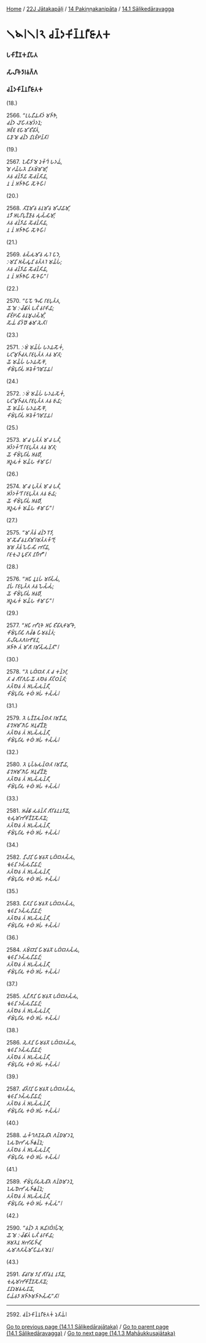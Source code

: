 
[Home](/) / [22J Jātakapāḷi](../../../22J.md) / [14 Pakiṇṇakanipāta](../../14.md) / [14.1 Sālikedāravagga](../14.1.md)

# 𑁧𑁪𑁇𑁧𑁇𑁨 𑀘𑀦𑁆𑀤𑀓𑀺𑀦𑁆𑀦𑀭𑀻𑀚𑀸𑀢𑀓

### 𑀧𑀓𑀺𑀡𑁆𑀡𑀓𑀦𑀺𑀧𑀸𑀢

### 𑀲𑀸𑀮𑀺𑀓𑁂𑀤𑀸𑀭𑀯𑀕𑁆𑀕

### 𑀘𑀦𑁆𑀤𑀓𑀺𑀦𑁆𑀦𑀭𑀻𑀚𑀸𑀢𑀓

(18.)

2566\. _“𑀉𑀧𑀦𑀻𑀬𑀢𑀺𑀤𑀁 𑀫𑀜𑁆𑀜𑁂,_  
_𑀘𑀦𑁆𑀤𑁂 𑀮𑁄𑀳𑀺𑀢𑀫𑀤𑁆𑀤𑀦𑁂;_  
_𑀅𑀚𑁆𑀚 𑀚𑀳𑀸𑀫𑀺 𑀚𑀻𑀯𑀺𑀢𑀁,_  
_𑀧𑀸𑀡𑀸 𑀫𑁂 𑀘𑀦𑁆𑀤𑁂 𑀦𑀺𑀭𑀼𑀚𑁆𑀛𑀦𑁆𑀢𑀺𑁇_  


(19.)

2567\. _𑀑𑀲𑀻𑀤𑀺 𑀫𑁂 𑀤𑀼𑀓𑁆𑀔𑀁 𑀳𑀤𑀬𑀁,_  
_𑀫𑁂 𑀟𑀬𑁆𑀳𑀢𑁂 𑀦𑀺𑀢𑀫𑁆𑀫𑀸𑀫𑀺;_  
_𑀢𑀯 𑀘𑀦𑁆𑀤𑀺𑀬𑀸 𑀲𑁄𑀘𑀦𑁆𑀢𑀺𑀬𑀸,_  
_𑀦 𑀦𑀁 𑀅𑀜𑁆𑀜𑁂𑀳𑀺 𑀲𑁄𑀓𑁂𑀳𑀺𑁇_  


(20.)

2568\. _𑀢𑀺𑀡𑀫𑀺𑀯 𑀯𑀦𑀫𑀺𑀯 𑀫𑀺𑀮𑀸𑀬𑀸𑀫𑀺,_  
_𑀦𑀤𑀻 𑀅𑀧𑀭𑀺𑀧𑀼𑀡𑁆𑀡𑀸𑀯 𑀲𑀼𑀲𑁆𑀲𑀸𑀫𑀺;_  
_𑀢𑀯 𑀘𑀦𑁆𑀤𑀺𑀬𑀸 𑀲𑁄𑀘𑀦𑁆𑀢𑀺𑀬𑀸,_  
_𑀦 𑀦𑀁 𑀅𑀜𑁆𑀜𑁂𑀳𑀺 𑀲𑁄𑀓𑁂𑀳𑀺𑁇_  


(21.)

2569\. _𑀯𑀲𑁆𑀲𑀫𑀺𑀯 𑀲𑀭𑁂 𑀧𑀸𑀤𑁂,_  
_𑀇𑀫𑀸𑀦𑀺 𑀅𑀲𑁆𑀲𑀽𑀦𑀺 𑀯𑀢𑁆𑀢𑀭𑁂 𑀫𑀬𑁆𑀳𑀁;_  
_𑀢𑀯 𑀘𑀦𑁆𑀤𑀺𑀬𑀸 𑀲𑁄𑀘𑀦𑁆𑀢𑀺𑀬𑀸,_  
_𑀦 𑀦𑀁 𑀅𑀜𑁆𑀜𑁂𑀳𑀺 𑀲𑁄𑀓𑁂𑀳𑀺”𑁇_  


(22.)

2570\. _“𑀧𑀸𑀧𑁄 𑀔𑁄𑀲𑀺 𑀭𑀸𑀚𑀧𑀼𑀢𑁆𑀢,_  
_𑀬𑁄 𑀫𑁂 𑀇𑀘𑁆𑀙𑀺𑀢𑀁 𑀧𑀢𑀺𑀁 𑀯𑀭𑀸𑀓𑀺𑀬𑀸;_  
_𑀯𑀺𑀚𑁆𑀛𑀲𑀺 𑀯𑀦𑀫𑀽𑀮𑀲𑁆𑀫𑀺𑀁,_  
_𑀲𑁄𑀬𑀁 𑀯𑀺𑀤𑁆𑀥𑁄 𑀙𑀫𑀸 𑀲𑁂𑀢𑀺𑁇_  


(23.)

2571\. _𑀇𑀫𑀁 𑀫𑀬𑁆𑀳𑀁 𑀳𑀤𑀬𑀲𑁄𑀓𑀁,_  
_𑀧𑀝𑀺𑀫𑀼𑀜𑁆𑀘𑀢𑀼 𑀭𑀸𑀚𑀧𑀼𑀢𑁆𑀢 𑀢𑀯 𑀫𑀸𑀢𑀸;_  
_𑀬𑁄 𑀫𑀬𑁆𑀳𑀁 𑀳𑀤𑀬𑀲𑁄𑀓𑁄,_  
_𑀓𑀺𑀫𑁆𑀧𑀼𑀭𑀺𑀲𑀁 𑀅𑀯𑁂𑀓𑁆𑀔𑀫𑀸𑀦𑀸𑀬𑁇_  


(24.)

2572\. _𑀇𑀫𑀁 𑀫𑀬𑁆𑀳𑀁 𑀳𑀤𑀬𑀲𑁄𑀓𑀁,_  
_𑀧𑀝𑀺𑀫𑀼𑀜𑁆𑀘𑀢𑀼 𑀭𑀸𑀚𑀧𑀼𑀢𑁆𑀢 𑀢𑀯 𑀚𑀸𑀬𑀸;_  
_𑀬𑁄 𑀫𑀬𑁆𑀳𑀁 𑀳𑀤𑀬𑀲𑁄𑀓𑁄,_  
_𑀓𑀺𑀫𑁆𑀧𑀼𑀭𑀺𑀲𑀁 𑀅𑀯𑁂𑀓𑁆𑀔𑀫𑀸𑀦𑀸𑀬𑁇_  


(25.)

2573\. _𑀫𑀸 𑀘 𑀧𑀼𑀢𑁆𑀢𑀁 𑀫𑀸 𑀘 𑀧𑀢𑀺𑀁,_  
_𑀅𑀤𑁆𑀤𑀓𑁆𑀔𑀺 𑀭𑀸𑀚𑀧𑀼𑀢𑁆𑀢 𑀢𑀯 𑀫𑀸𑀢𑀸;_  
_𑀬𑁄 𑀓𑀺𑀫𑁆𑀧𑀼𑀭𑀺𑀲𑀁 𑀅𑀯𑀥𑀺,_  
_𑀅𑀤𑀽𑀲𑀓𑀁 𑀫𑀬𑁆𑀳 𑀓𑀸𑀫𑀸 𑀳𑀺𑁇_  


(26.)

2574\. _𑀫𑀸 𑀘 𑀧𑀼𑀢𑁆𑀢𑀁 𑀫𑀸 𑀘 𑀧𑀢𑀺𑀁,_  
_𑀅𑀤𑁆𑀤𑀓𑁆𑀔𑀺 𑀭𑀸𑀚𑀧𑀼𑀢𑁆𑀢 𑀢𑀯 𑀚𑀸𑀬𑀸;_  
_𑀬𑁄 𑀓𑀺𑀫𑁆𑀧𑀼𑀭𑀺𑀲𑀁 𑀅𑀯𑀥𑀺,_  
_𑀅𑀤𑀽𑀲𑀓𑀁 𑀫𑀬𑁆𑀳 𑀓𑀸𑀫𑀸 𑀳𑀺”𑁇_  


(27.)

2575\. _“𑀫𑀸 𑀢𑁆𑀯𑀁 𑀘𑀦𑁆𑀤𑁂 𑀭𑁄𑀤𑀺,_  
_𑀫𑀸 𑀲𑁄𑀘𑀺 𑀯𑀦𑀢𑀺𑀫𑀺𑀭𑀫𑀢𑁆𑀢𑀓𑁆𑀔𑀺;_  
_𑀫𑀫 𑀢𑁆𑀯𑀁 𑀳𑁂𑀳𑀺𑀲𑀺 𑀪𑀭𑀺𑀬𑀸,_  
_𑀭𑀸𑀚𑀓𑀼𑀮𑁂 𑀧𑀽𑀚𑀺𑀢𑀸 𑀦𑀸𑀭𑀻𑀪𑀺”𑁇_  


(28.)

2576\. _“𑀅𑀧𑀺 𑀦𑀽𑀦𑀳𑀁 𑀫𑀭𑀺𑀲𑁆𑀲𑀁,_  
_𑀦𑀸𑀳𑀁 𑀭𑀸𑀚𑀧𑀼𑀢𑁆𑀢 𑀢𑀯 𑀳𑁂𑀲𑁆𑀲𑀁;_  
_𑀬𑁄 𑀓𑀺𑀫𑁆𑀧𑀼𑀭𑀺𑀲𑀁 𑀅𑀯𑀥𑀺,_  
_𑀅𑀤𑀽𑀲𑀓𑀁 𑀫𑀬𑁆𑀳 𑀓𑀸𑀫𑀸 𑀳𑀺”𑁇_  


(29.)

2577\. _“𑀅𑀧𑀺 𑀪𑀻𑀭𑀼𑀓𑁂 𑀅𑀧𑀺 𑀚𑀻𑀯𑀺𑀢𑀼𑀓𑀸𑀫𑀺𑀓𑁂,_  
_𑀓𑀺𑀫𑁆𑀧𑀼𑀭𑀺𑀲𑀺 𑀕𑀘𑁆𑀙 𑀳𑀺𑀫𑀯𑀦𑁆𑀢𑀁;_  
_𑀢𑀸𑀮𑀻𑀲𑀢𑀕𑀭𑀪𑁄𑀚𑀦𑀸,_  
_𑀅𑀜𑁆𑀜𑁂 𑀢𑀁 𑀫𑀺𑀕𑀸 𑀭𑀫𑀺𑀲𑁆𑀲𑀦𑁆𑀢𑀺”𑁇_  


(30.)

2578\. _“𑀢𑁂 𑀧𑀩𑁆𑀩𑀢𑀸 𑀢𑀸 𑀘 𑀓𑀦𑁆𑀤𑀭𑀸,_  
_𑀢𑀸 𑀘 𑀕𑀺𑀭𑀺𑀕𑀼𑀳𑀸𑀬𑁄 𑀢𑀣𑁂𑀯 𑀢𑀺𑀝𑁆𑀞𑀦𑁆𑀢𑀺;_  
_𑀢𑀢𑁆𑀣𑁂𑀯 𑀢𑀁 𑀅𑀧𑀲𑁆𑀲𑀦𑁆𑀢𑀻,_  
_𑀓𑀺𑀫𑁆𑀧𑀼𑀭𑀺𑀲 𑀓𑀣𑀁 𑀅𑀳𑀁 𑀓𑀲𑁆𑀲𑀁𑁇_  


(31.)

2579\. _𑀢𑁂 𑀧𑀡𑁆𑀡𑀲𑀦𑁆𑀣𑀢𑀸 𑀭𑀫𑀡𑀻𑀬𑀸,_  
_𑀯𑀸𑀍𑀅𑀫𑀺𑀕𑁂𑀳𑀺 𑀅𑀦𑀼𑀘𑀺𑀡𑁆𑀡𑀸;_  
_𑀢𑀢𑁆𑀣𑁂𑀯 𑀢𑀁 𑀅𑀧𑀲𑁆𑀲𑀦𑁆𑀢𑀻,_  
_𑀓𑀺𑀫𑁆𑀧𑀼𑀭𑀺𑀲 𑀓𑀣𑀁 𑀅𑀳𑀁 𑀓𑀲𑁆𑀲𑀁𑁇_  


(32.)

2580\. _𑀢𑁂 𑀧𑀼𑀧𑁆𑀨𑀲𑀦𑁆𑀣𑀢𑀸 𑀭𑀫𑀡𑀻𑀬𑀸,_  
_𑀯𑀸𑀍𑀅𑀫𑀺𑀕𑁂𑀳𑀺 𑀅𑀦𑀼𑀘𑀺𑀡𑁆𑀡𑀸;_  
_𑀢𑀢𑁆𑀣𑁂𑀯 𑀢𑀁 𑀅𑀧𑀲𑁆𑀲𑀦𑁆𑀢𑀻,_  
_𑀓𑀺𑀫𑁆𑀧𑀼𑀭𑀺𑀲 𑀓𑀣𑀁 𑀅𑀳𑀁 𑀓𑀲𑁆𑀲𑀁𑁇_  


(33.)

2581\. _𑀅𑀘𑁆𑀙𑀸 𑀲𑀯𑀦𑁆𑀢𑀺 𑀕𑀺𑀭𑀺𑀯𑀦𑀦𑀤𑀺𑀬𑁄,_  
_𑀓𑀼𑀲𑀼𑀫𑀸𑀪𑀺𑀓𑀺𑀡𑁆𑀡𑀲𑁄𑀢𑀸𑀬𑁄;_  
_𑀢𑀢𑁆𑀣𑁂𑀯 𑀢𑀁 𑀅𑀧𑀲𑁆𑀲𑀦𑁆𑀢𑀻,_  
_𑀓𑀺𑀫𑁆𑀧𑀼𑀭𑀺𑀲 𑀓𑀣𑀁 𑀅𑀳𑀁 𑀓𑀲𑁆𑀲𑀁𑁇_  


(34.)

2582\. _𑀦𑀻𑀮𑀸𑀦𑀺 𑀳𑀺𑀫𑀯𑀢𑁄 𑀧𑀩𑁆𑀩𑀢𑀲𑁆𑀲,_  
_𑀓𑀽𑀝𑀸𑀦𑀺 𑀤𑀲𑁆𑀲𑀦𑀻𑀬𑀸𑀦𑀺;_  
_𑀢𑀢𑁆𑀣𑁂𑀯 𑀢𑀁 𑀅𑀧𑀲𑁆𑀲𑀦𑁆𑀢𑀻,_  
_𑀓𑀺𑀫𑁆𑀧𑀼𑀭𑀺𑀲 𑀓𑀣𑀁 𑀅𑀳𑀁 𑀓𑀲𑁆𑀲𑀁𑁇_  


(35.)

2583\. _𑀧𑀻𑀢𑀸𑀦𑀺 𑀳𑀺𑀫𑀯𑀢𑁄 𑀧𑀩𑁆𑀩𑀢𑀲𑁆𑀲,_  
_𑀓𑀽𑀝𑀸𑀦𑀺 𑀤𑀲𑁆𑀲𑀦𑀻𑀬𑀸𑀦𑀺;_  
_𑀢𑀢𑁆𑀣𑁂𑀯 𑀢𑀁 𑀅𑀧𑀲𑁆𑀲𑀦𑁆𑀢𑀻,_  
_𑀓𑀺𑀫𑁆𑀧𑀼𑀭𑀺𑀲 𑀓𑀣𑀁 𑀅𑀳𑀁 𑀓𑀲𑁆𑀲𑀁𑁇_  


(36.)

2584\. _𑀢𑀫𑁆𑀩𑀸𑀦𑀺 𑀳𑀺𑀫𑀯𑀢𑁄 𑀧𑀩𑁆𑀩𑀢𑀲𑁆𑀲,_  
_𑀓𑀽𑀝𑀸𑀦𑀺 𑀤𑀲𑁆𑀲𑀦𑀻𑀬𑀸𑀦𑀺;_  
_𑀢𑀢𑁆𑀣𑁂𑀯 𑀢𑀁 𑀅𑀧𑀲𑁆𑀲𑀦𑁆𑀢𑀻,_  
_𑀓𑀺𑀫𑁆𑀧𑀼𑀭𑀺𑀲 𑀓𑀣𑀁 𑀅𑀳𑀁 𑀓𑀲𑁆𑀲𑀁𑁇_  


(37.)

2585\. _𑀢𑀼𑀗𑁆𑀕𑀸𑀦𑀺 𑀳𑀺𑀫𑀯𑀢𑁄 𑀧𑀩𑁆𑀩𑀢𑀲𑁆𑀲,_  
_𑀓𑀽𑀝𑀸𑀦𑀺 𑀤𑀲𑁆𑀲𑀦𑀻𑀬𑀸𑀦𑀺;_  
_𑀢𑀢𑁆𑀣𑁂𑀯 𑀢𑀁 𑀅𑀧𑀲𑁆𑀲𑀦𑁆𑀢𑀻,_  
_𑀓𑀺𑀫𑁆𑀧𑀼𑀭𑀺𑀲 𑀓𑀣𑀁 𑀅𑀳𑀁 𑀓𑀲𑁆𑀲𑀁𑁇_  


(38.)

2586\. _𑀲𑁂𑀢𑀸𑀦𑀺 𑀳𑀺𑀫𑀯𑀢𑁄 𑀧𑀩𑁆𑀩𑀢𑀲𑁆𑀲,_  
_𑀓𑀽𑀝𑀸𑀦𑀺 𑀤𑀲𑁆𑀲𑀦𑀻𑀬𑀸𑀦𑀺;_  
_𑀢𑀢𑁆𑀣𑁂𑀯 𑀢𑀁 𑀅𑀧𑀲𑁆𑀲𑀦𑁆𑀢𑀻,_  
_𑀓𑀺𑀫𑁆𑀧𑀼𑀭𑀺𑀲 𑀓𑀣𑀁 𑀅𑀳𑀁 𑀓𑀲𑁆𑀲𑀁𑁇_  


(39.)

2587\. _𑀘𑀺𑀢𑁆𑀭𑀸𑀦𑀺 𑀳𑀺𑀫𑀯𑀢𑁄 𑀧𑀩𑁆𑀩𑀢𑀲𑁆𑀲,_  
_𑀓𑀽𑀝𑀸𑀦𑀺 𑀤𑀲𑁆𑀲𑀦𑀻𑀬𑀸𑀦𑀺;_  
_𑀢𑀢𑁆𑀣𑁂𑀯 𑀢𑀁 𑀅𑀧𑀲𑁆𑀲𑀦𑁆𑀢𑀻,_  
_𑀓𑀺𑀫𑁆𑀧𑀼𑀭𑀺𑀲 𑀓𑀣𑀁 𑀅𑀳𑀁 𑀓𑀲𑁆𑀲𑀁𑁇_  


(40.)

2588\. _𑀬𑀓𑁆𑀔𑀕𑀡𑀲𑁂𑀯𑀺𑀢𑁂 𑀕𑀦𑁆𑀥𑀫𑀸𑀤𑀦𑁂,_  
_𑀑𑀲𑀥𑁂𑀪𑀺 𑀲𑀜𑁆𑀙𑀦𑁆𑀦𑁂;_  
_𑀢𑀢𑁆𑀣𑁂𑀯 𑀢𑀁 𑀅𑀧𑀲𑁆𑀲𑀦𑁆𑀢𑀻,_  
_𑀓𑀺𑀫𑁆𑀧𑀼𑀭𑀺𑀲 𑀓𑀣𑀁 𑀅𑀳𑀁 𑀓𑀲𑁆𑀲𑀁𑁇_  


(41.)

2589\. _𑀓𑀺𑀫𑁆𑀧𑀼𑀭𑀺𑀲𑀲𑁂𑀯𑀺𑀢𑁂 𑀕𑀦𑁆𑀥𑀫𑀸𑀤𑀦𑁂,_  
_𑀑𑀲𑀥𑁂𑀪𑀺 𑀲𑀜𑁆𑀙𑀦𑁆𑀦𑁂;_  
_𑀢𑀢𑁆𑀣𑁂𑀯 𑀢𑀁 𑀅𑀧𑀲𑁆𑀲𑀦𑁆𑀢𑀻,_  
_𑀓𑀺𑀫𑁆𑀧𑀼𑀭𑀺𑀲 𑀓𑀣𑀁 𑀅𑀳𑀁 𑀓𑀲𑁆𑀲𑀁”𑁇_  


(42.)

2590\. _“𑀯𑀦𑁆𑀤𑁂 𑀢𑁂 𑀅𑀬𑀺𑀭𑀩𑁆𑀭𑀳𑁆𑀫𑁂,_  
_𑀬𑁄 𑀫𑁂 𑀇𑀘𑁆𑀙𑀺𑀢𑀁 𑀧𑀢𑀺𑀁 𑀯𑀭𑀸𑀓𑀺𑀬𑀸;_  
_𑀅𑀫𑀢𑁂𑀦 𑀅𑀪𑀺𑀲𑀺𑀜𑁆𑀘𑀺,_  
_𑀲𑀫𑀸𑀕𑀢𑀸𑀲𑁆𑀫𑀺 𑀧𑀺𑀬𑀢𑀫𑁂𑀦𑁇_  


(43.)

2591\. _𑀯𑀺𑀘𑀭𑀸𑀫 𑀤𑀸𑀦𑀺 𑀕𑀺𑀭𑀺𑀯𑀦 𑀦𑀤𑀺𑀬𑁄,_  
_𑀓𑀼𑀲𑀼𑀫𑀸𑀪𑀺𑀓𑀺𑀡𑁆𑀡𑀲𑁄𑀢𑀸𑀬𑁄;_  
_𑀦𑀸𑀦𑀸𑀤𑀼𑀫𑀯𑀲𑀦𑀸𑀬𑁄,_  
_𑀧𑀺𑀬𑀁𑀯𑀤𑀸 𑀅𑀜𑁆𑀜𑀫𑀜𑁆𑀜𑀲𑁆𑀲𑀸”𑀢𑀺𑁇_  


---

2592\. 𑀘𑀦𑁆𑀤𑀓𑀺𑀦𑁆𑀦𑀭𑀻𑀚𑀸𑀢𑀓𑀁 𑀤𑀼𑀢𑀺𑀬𑀁𑁇



[Go to previous page (14.1.1 Sālikedārajātaka)](14.1.1.md) / [Go to parent page (14.1 Sālikedāravagga)](../14.1.md) / [Go to next page (14.1.3 Mahāukkusajātaka)](14.1.3.md)


